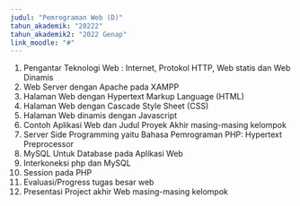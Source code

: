 ```yaml
---
judul: "Pemrograman Web (D)"
tahun_akademik: "20222"
tahun_akademik2: "2022 Genap"
link_moodle: "#"
---
```


1. Pengantar Teknologi  Web : Internet, Protokol HTTP, Web statis dan Web Dinamis
2. Web Server dengan  Apache pada XAMPP
3. Halaman Web dengan Hypertext Markup Language (HTML)
4. Halaman Web dengan Cascade Style Sheet (CSS)
5. Halaman Web dinamis dengan Javascript
6. Contoh Aplikasi Web dan Judul Proyek Akhir masing-masing kelompok
7. Server Side Programming yaitu Bahasa Pemrograman PHP: Hypertext Preprocessor
8. MySQL Untuk Database pada Aplikasi Web
9. Interkoneksi php dan MySQL
10. Session pada PHP
11. Evaluasi/Progress tugas besar web
12. Presentasi Project akhir Web masing-masing kelompok